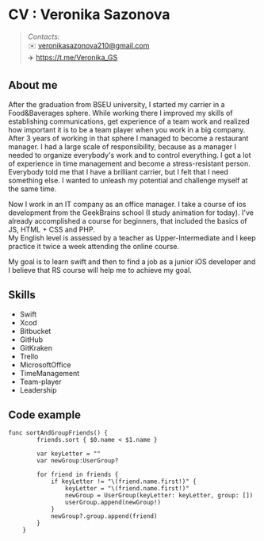# СV : Veronika Sazonova
> _*Contacts:*_  
> :envelope: veronikasazonova210@gmail.com  
> :airplane: https://t.me/Veronika_GS  

## About me   

After the graduation from BSEU university, I started my carrier in a Food&Baverages sphere.
While working there I improved my skills of establishing communications, get experience of a team work and realized how important it is to be a team player when you work in a big company.
After 3 years of working in that sphere I managed to become a restaurant manager.
I had a large scale of responsibility, because as a manager I needed to organize everybody's work and to control everything.
I got a lot of experience in time management and become a stress-resistant person.
Everybody told me that I have a brilliant carrier, but I felt that I need something else. I wanted to unleash my potential and challenge myself at the same time. 

Now I work in an IT company as an office manager. I take a course of ios development from the GeekBrains school (I study animation for today). 
I've already accomplished a course for beginners, that included the basics of JS, HTML + CSS and PHP.   
My English level is assessed by a teacher as Upper-Intermediate and I keep practice it twice a week attending the online course.

My goal is to learn swift and then to find a job as a junior iOS developer and I believe that RS course will help me to achieve my goal.


## Skills

* Swift
* Xcod
* Bitbucket
* GitHub
* GitKraken
* Trello
* MicrosoftOffice
* TimeManagement
* Team-player
* Leadership


## Code example

    func sortAndGroupFriends() {
            friends.sort { $0.name < $1.name }

            var keyLetter = ""
            var newGroup:UserGroup?

            for friend in friends {
                if keyLetter != "\(friend.name.first!)" {
                    keyLetter = "\(friend.name.first!)"
                    newGroup = UserGroup(keyLetter: keyLetter, group: [])
                    userGroup.append(newGroup!)
                }
                newGroup?.group.append(friend)
            }
        }

